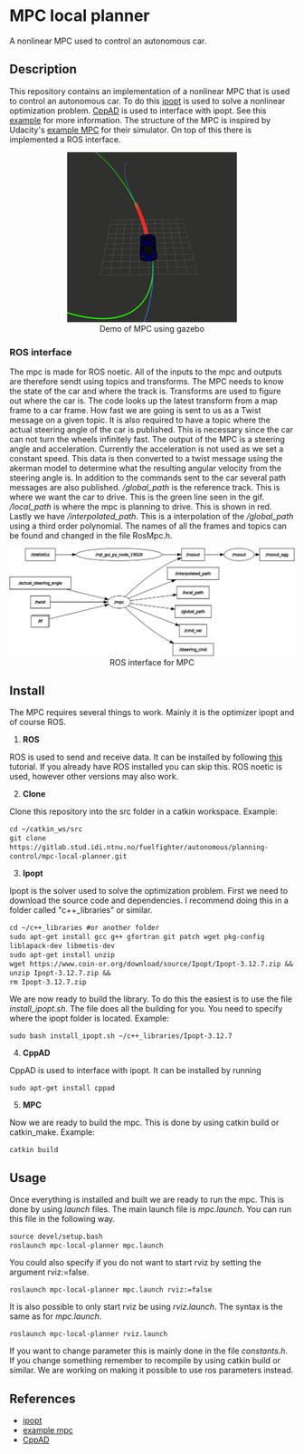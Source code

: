 # **MPC local planner**
A nonlinear MPC used to control an autonomous car.

## **Description**
This repository contains an implementation of a nonlinear MPC that is used to control an autonomous car. To do this [ipopt](https://coin-or.github.io/Ipopt/) is used to solve a nonlinear optimization problem. [CppAD](https://coin-or.github.io/CppAD/doc/cppad.htm) is used to interface with ipopt. See this [example](https://www.coin-or.org/CppAD/Doc/ipopt_solve_get_started.cpp.htm) for more information.
The structure of the MPC is inspired by Udacity's [example MPC](https://medium.com/@techreigns/model-predictive-control-implementation-for-autonomous-vehicles-932c81598b49) for their simulator. On top of this there is implemented a ROS interface.

<div align="center">
  <img src="images/mpc_demo.gif" width="300">
  <figcaption align="center">Demo of MPC using gazebo</figcaption>
</div>

### **ROS interface**
The mpc is made for ROS noetic. All of the inputs to the mpc and outputs are therefore sendt using topics and transforms. The MPC needs to know the state of the car and where the track is. Transforms are used to figure out where the car is. The code looks up the latest transform from a map frame to a car frame. How fast we are going is sent to us as a Twist message on a given topic. It is also required to have a topic where the actual steering angle of the car is published. This is necessary since the car can not turn the wheels infinitely fast.
The output of the MPC is a steering angle and acceleration. Currently the acceleration is not used as we set a constant speed. This data is then converted to a twist message using the akerman model to determine what the resulting angular velocity from the steering angle is. In addition to the commands sent to the car several path messages are also published. */global_path* is the reference track. This is where we want the car to drive. This is the green line seen in the gif. */local_path* is where the mpc is planning to drive. This is shown in red. Lastly we have */interpolated_path*. This is a interpolation of the */global_path* using a third order polynomial. The names of all the frames and topics can be found and changed in the file RosMpc.h.
<div align="center">
  <img src="images/rosgraphMPC.png" width="700">
  <figcaption align="center">ROS interface for MPC</figcaption>
</div>

## **Install**
The MPC requires several things to work. Mainly it is the optimizer ipopt and of course ROS.
 
1. **ROS**
 
  ROS is used to send and receive data. It can be installed by following [this]((http://wiki.ros.org/noetic/Installation)) tutorial. If you already have ROS installed you can skip this. ROS noetic is used, however other versions may also work.
 
2. **Clone**
 
  Clone this repository into the src folder in a catkin workspace. Example:
  ```terminal
  cd ~/catkin_ws/src
  git clone https://gitlab.stud.idi.ntnu.no/fuelfighter/autonomous/planning-control/mpc-local-planner.git
  ```
 
3. **Ipopt**
 
  Ipopt is the solver used to solve the optimization problem. First we need to download the source code and dependencies. I recommend doing this in a folder called "c++_libraries" or similar.
 
  ```terminal
  cd ~/c++_libraries #or another folder
  sudo apt-get install gcc g++ gfortran git patch wget pkg-config liblapack-dev libmetis-dev
  sudo apt-get install unzip
  wget https://www.coin-or.org/download/source/Ipopt/Ipopt-3.12.7.zip &&
  unzip Ipopt-3.12.7.zip &&
  rm Ipopt-3.12.7.zip
  ```
 
  We are now ready to build the library. To do this the easiest is to use the file *install_ipopt.sh*. The file does all the building for you. You need to specify where the ipopt folder is located. Example:
 
  ```terminal
  sudo bash install_ipopt.sh ~/c++_libraries/Ipopt-3.12.7
  ```
 
4. **CppAD**
 
  CppAD is used to interface with ipopt. It can be installed by running
 
  ```terminal
  sudo apt-get install cppad
  ```
 
5. **MPC**
 
  Now we are ready to build the mpc. This is done by using catkin build or catkin_make. Example:
 
  ```terminal
  catkin build
  ```
 
## **Usage**
 
Once everything is installed and built we are ready to run the mpc. This is done by using *launch* files. The main launch file is *mpc.launch*. You can run this file in the following way.
 
```terminal
source devel/setup.bash
roslaunch mpc-local-planner mpc.launch
```
 
You could also specify if you do not want to start rviz by setting the argument rviz:=false.
 
```terminal
roslaunch mpc-local-planner mpc.launch rviz:=false
```
 
It is also possible to only start rviz be using *rviz.launch*. The syntax is the same as for *mpc.launch*.
 
```terminal
roslaunch mpc-local-planner rviz.launch
```
 
If you want to change parameter this is mainly done in the file *constants.h*. If you change something remember to recompile by using catkin build or similar. We are working on making it possible to use ros parameters instead.
 
## **References**
- [ipopt](https://coin-or.github.io/Ipopt/)
- [example mpc](https://medium.com/@techreigns/model-predictive-control-implementation-for-autonomous-vehicles-932c81598b49)
- [CppAD](https://coin-or.github.io/CppAD/doc/cppad.htm)